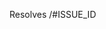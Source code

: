 Resolves /#ISSUE_ID
<!--
Pull Request Checklist
1. I have read the https://github.com///blob/develop/docs/CONTRIBUTING.md
2. PR title in the format of `[/#ISSUE_ID] ISSUE_TITLE`
3. I have added a valid description and 
4. I replaced `ISSUE_ID` with the ID(number in the link) of issue.
5. I have tested the app before creating this PR 
-->
